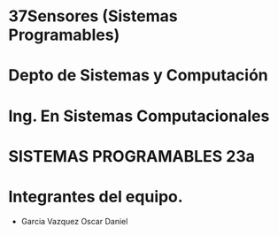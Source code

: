 # 37Sensores (Sistemas Programables)
# Depto de Sistemas y Computación
# Ing. En Sistemas Computacionales
# SISTEMAS PROGRAMABLES 23a

# Integrantes del equipo.

* Garcia Vazquez Oscar Daniel
